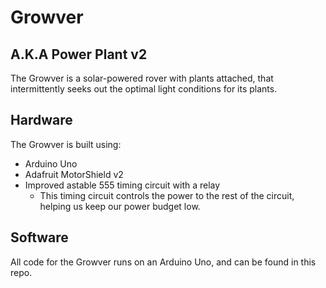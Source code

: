# Growver
## A.K.A Power Plant v2
The Growver is a solar-powered rover with plants attached, that intermittently seeks out the optimal light conditions for its plants.

## Hardware
The Growver is built using:
- Arduino Uno
- Adafruit MotorShield v2
- Improved astable 555 timing circuit with a relay
  - This timing circuit controls the power to the rest of the circuit, helping us keep our power budget low.


## Software
All code for the Growver runs on an Arduino Uno, and can be found in this repo.